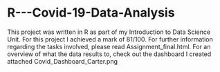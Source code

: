 # R---Covid-19-Data-Analysis

This project was written in R as part of my Introduction to Data Science Unit. For this project I achieved a mark of 81/100. For further information regarding the tasks involved, please read Assignment_final.html. For an overview of what the data results to, check out the dashboard I created attached Covid_Dashboard_Carter.png
